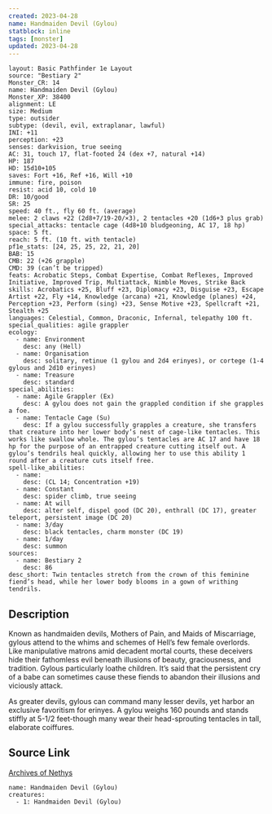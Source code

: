 ```yaml
---
created: 2023-04-28
name: Handmaiden Devil (Gylou)
statblock: inline
tags: [monster]
updated: 2023-04-28
---
```

```statblock
layout: Basic Pathfinder 1e Layout
source: "Bestiary 2"
Monster_CR: 14
name: Handmaiden Devil (Gylou)
Monster_XP: 38400
alignment: LE
size: Medium
type: outsider
subtype: (devil, evil, extraplanar, lawful)
INI: +11
perception: +23
senses: darkvision, true seeing
AC: 31, touch 17, flat-footed 24 (dex +7, natural +14)
HP: 187
HD: 15d10+105
saves: Fort +16, Ref +16, Will +10
immune: fire, poison
resist: acid 10, cold 10
DR: 10/good
SR: 25
speed: 40 ft., fly 60 ft. (average)
melee: 2 claws +22 (2d8+7/19-20/×3), 2 tentacles +20 (1d6+3 plus grab)
special_attacks: tentacle cage (4d8+10 bludgeoning, AC 17, 18 hp)
space: 5 ft.
reach: 5 ft. (10 ft. with tentacle)
pf1e_stats: [24, 25, 25, 22, 21, 20]
BAB: 15
CMB: 22 (+26 grapple)
CMD: 39 (can’t be tripped)
feats: Acrobatic Steps, Combat Expertise, Combat Reflexes, Improved Initiative, Improved Trip, Multiattack, Nimble Moves, Strike Back
skills: Acrobatics +25, Bluff +23, Diplomacy +23, Disguise +23, Escape Artist +22, Fly +14, Knowledge (arcana) +21, Knowledge (planes) +24, Perception +23, Perform (sing) +23, Sense Motive +23, Spellcraft +21, Stealth +25
languages: Celestial, Common, Draconic, Infernal, telepathy 100 ft.
special_qualities: agile grappler
ecology:
  - name: Environment
    desc: any (Hell)
  - name: Organisation
    desc: solitary, retinue (1 gylou and 2d4 erinyes), or cortege (1-4 gylous and 2d10 erinyes)
  - name: Treasure
    desc: standard
special_abilities:
  - name: Agile Grappler (Ex)
    desc: A gylou does not gain the grappled condition if she grapples a foe.
  - name: Tentacle Cage (Su)
    desc: If a gylou successfully grapples a creature, she transfers that creature into her lower body’s nest of cage-like tentacles. This works like swallow whole. The gylou’s tentacles are AC 17 and have 18 hp for the purpose of an entrapped creature cutting itself out. A gylou’s tendrils heal quickly, allowing her to use this ability 1 round after a creature cuts itself free.
spell-like_abilities:
  - name:
    desc: (CL 14; Concentration +19)
  - name: Constant
    desc: spider climb, true seeing
  - name: At will
    desc: alter self, dispel good (DC 20), enthrall (DC 17), greater teleport, persistent image (DC 20)
  - name: 3/day
    desc: black tentacles, charm monster (DC 19)
  - name: 1/day
    desc: summon
sources:
  - name: Bestiary 2
    desc: 86
desc_short: Twin tentacles stretch from the crown of this feminine fiend’s head, while her lower body blooms in a gown of writhing tendrils. 
```
## Description
Known as handmaiden devils, Mothers of Pain, and Maids of Miscarriage, gylous attend to the whims and schemes of Hell’s few female overlords. Like manipulative matrons amid decadent mortal courts, these deceivers hide their fathomless evil beneath illusions of beauty, graciousness, and tradition. Gylous particularly loathe children. It’s said that the persistent cry of a babe can sometimes cause these fiends to abandon their illusions and viciously attack. 

As greater devils, gylous can command many lesser devils, yet harbor an exclusive favoritism for erinyes. A gylou weighs 160 pounds and stands stiffly at 5-1/2 feet-though many wear their head-sprouting tentacles in tall, elaborate coiffures.
## Source Link
[Archives of Nethys](https://aonprd.com/MonsterDisplay.aspx?ItemName=Handmaiden%20Devil%20(Gylou))
```encounter-table
name: Handmaiden Devil (Gylou)
creatures:
  - 1: Handmaiden Devil (Gylou)
```
